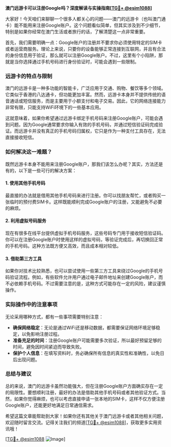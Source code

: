 **澳门远游卡可以注册Google吗？深度解读与实操指南[[TG💪+ @esim1088](https://t.me/s/esim1088)]**

大家好！今天咱们来聊聊一个很多人都关心的问题——澳门的远游卡（也叫澳门通卡）能不能用来注册Google账户。这个问题看似简单，但其实涉及到不少细节，特别是如果你经常在澳门生活或者旅行的话，了解清楚这一点非常重要。

首先，我们需要明确一点：Google账户的注册并不要求你必须使用特定的SIM卡或者运营商服务。理论上来说，只要你的设备能够正常连接到互联网，并且有合法的身份信息用于验证，那么就可以注册Google账户。不过，这里有个小陷阱，那就是当你选择通过手机号码进行身份验证时，可能会遇到一些限制。

### **远游卡的特点与限制**

澳门的远游卡是一种多功能的智能卡，广泛应用于交通、购物、餐饮等多个领域。它类似于香港的八达通卡，但功能更加丰富。然而，远游卡本身并不提供传统的语音通话或短信服务，而是主要用于小额支付和电子交易。因此，它的网络连接能力非常有限，只能支持WiFi环境下的一些基本应用。

这就意味着，如果你希望通过远游卡绑定手机号码来注册Google账户，可能会遇到问题。因为Google通常要求你输入有效的手机号码，并通过短信验证码完成验证。而远游卡并没有真正的手机号码归属权，它只是作为一种支付工具存在，无法直接接收短信。

### **如何解决这一难题？**

既然远游卡本身不能用来注册Google账户，那我们该怎么办呢？其实，方法还是有的，以下是一些可行的解决方案：

#### **1. 使用其他手机号码**
最直接的办法就是借用其他手机号码来进行注册。你可以找朋友帮忙，或者购买一张临时的预付费SIM卡。这样既能顺利完成Google账户的注册，又能避免不必要的麻烦。

#### **2. 利用虚拟号码服务**
现在有很多在线平台提供虚拟手机号码服务，这些号码专门用于接收短信验证码。你可以在注册Google账户时使用这样的虚拟号码，等验证完成后，再切换回正常的手机号码。这种方法既方便又高效，而且成本相对较低。

#### **3. 借助第三方工具**
如果你对技术比较熟悉，也可以尝试使用一些第三方工具来绕过Google的手机号码验证流程。例如，有些软件允许用户通过电子邮件地址来创建Google账户，而不必依赖手机号码。不过需要注意的是，这种方式可能存在一定的风险，建议谨慎操作。

### **实际操作中的注意事项**

无论采用哪种方式，都有一些事项需要特别注意：

- **确保网络稳定**：无论是通过WiFi还是移动数据，都需要保证网络环境足够稳定，以免影响注册过程。
- **准备充足的时间**：注册Google账户可能需要多次验证，所以最好预留足够的时间，避免因时间紧迫而导致失败。
- **保护个人信息**：在填写资料时，务必确保所有信息的真实性和准确性，以免日后出现问题。

### **总结与建议**

总的来说，澳门的远游卡虽然功能强大，但在注册Google账户方面确实存在一定的局限性。要想顺利注册，最好的办法是借助其他手机号码或者其他验证方式。当然，如果你觉得麻烦，也可以考虑直接申请一张本地的SIM卡，这样不仅方便注册Google账户，还能更好地满足日常通信需求。

希望这篇文章能帮助到大家！如果你还有其他关于澳门远游卡或者其他相关问题，欢迎随时留言交流。记得关注我们的频道[[TG💪+ @esim1088](https://t.me/s/esim1088)]，获取更多实用资讯哦！

[[TG💪+ @esim1088](https://t.me/s/esim1088) ![Image](https://i.postimg.cc/4NQfJmqS/Snipaste-2025-05-13-00-14-12.png)]